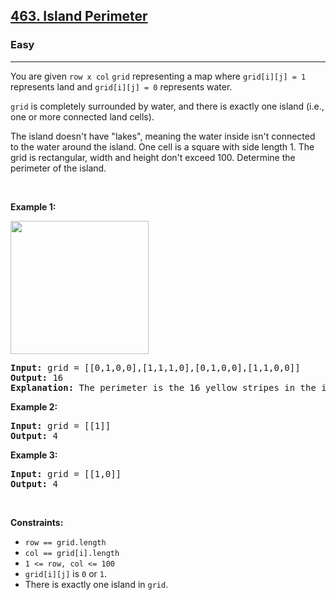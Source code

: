 <h2><a href="https://leetcode.com/problems/island-perimeter/">463. Island Perimeter</a></h2><h3>Easy</h3><hr><div><p><font papago-translate="splitted">You are given </font><code>row x col</code> <code>grid</code><font papago-translate="splitted"> representing a map where </font><code>grid[i][j] = 1</code><font papago-translate="splitted"> represents&nbsp;land and </font><code>grid[i][j] = 0</code><font papago-translate="splitted"> represents water.</font></p>

<p><code>grid</code><font papago-translate="splitted"> is completely surrounded by water, and there is exactly one island (i.e., one or more connected land cells).</font></p>

<p>The island doesn't have "lakes", meaning the water inside isn't connected to the water around the island. One cell is a square with side length 1. The grid is rectangular, width and height don't exceed 100. Determine the perimeter of the island.</p>

<p>&nbsp;</p>
<p><strong class="example">Example 1:</strong></p>
<img src="https://assets.leetcode.com/uploads/2018/10/12/island.png" style="width: 221px; height: 213px;">
<pre><strong>Input:</strong> grid = [[0,1,0,0],[1,1,1,0],[0,1,0,0],[1,1,0,0]]
<strong>Output:</strong> 16
<strong>Explanation:</strong> The perimeter is the 16 yellow stripes in the image above.
</pre>

<p><strong class="example">Example 2:</strong></p>

<pre><strong>Input:</strong> grid = [[1]]
<strong>Output:</strong> 4
</pre>

<p><strong class="example">Example 3:</strong></p>

<pre><strong>Input:</strong> grid = [[1,0]]
<strong>Output:</strong> 4
</pre>

<p>&nbsp;</p>
<p><strong>Constraints:</strong></p>

<ul>
	<li><code>row == grid.length</code></li>
	<li><code>col == grid[i].length</code></li>
	<li><code>1 &lt;= row, col &lt;= 100</code></li>
	<li><code>grid[i][j]</code><font papago-translate="splitted"> is </font><code>0</code><font papago-translate="splitted"> or </font><code>1</code><font papago-translate="splitted">.</font></li>
	<li><font papago-translate="splitted">There is exactly one island in </font><code>grid</code><font papago-translate="splitted">.</font></li>
</ul>
</div>